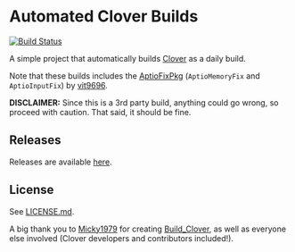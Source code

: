 # Automated Clover Builds

[![Build Status](https://www.bitrise.io/app/d99a8cc679de9944/status.svg?token=4iYU6RsLSXBRMno3j3GnJg&branch=master)](https://www.bitrise.io/app/d99a8cc679de9944)

A simple project that automatically builds [Clover](https://clover-wiki.zetam.org) as a daily build.

Note that these builds includes the [AptioFixPkg](https://github.com/vit9696/AptioFixPkg) (`AptioMemoryFix` and `AptioInputFix`) by [vit9696](https://github.com/vit9696).

**DISCLAIMER:** Since this is a 3rd party build, anything could go wrong, so proceed with caution. That said, it should be fine.

## Releases

Releases are available [here](https://github.com/Dids/clover-builder/releases).

## License

See [LICENSE.md](LICENSE.md).

A big thank you to [Micky1979](https://github.com/Micky1979) for creating [Build_Clover](https://github.com/Micky1979/Build_Clover), as well as everyone else involved (Clover developers and contributors included!).
